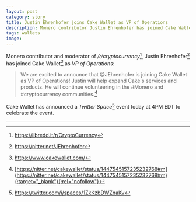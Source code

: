 ```yaml
---
layout: post
category: story
title: Justin Ehrenhofer joins Cake Wallet as VP of Operations
description: Monero contributor Justin Ehrenhofer has joined Cake Wallet as VP of Operations.
tags: wallets
image: 
---
```


Monero contributor and moderator of */r/cryptocurrency*[^1], Justin Ehrenhofer[^2] has joined Cake Wallet[^3] as *VP of Operations*:

> We are excited to announce that @JEhrenhofer is joining Cake Wallet as VP of Operations! Justin will help expand Cake's services and products. He will continue volunteering in the #Monero and #cryptocurrency communities.[^4]

Cake Wallet has announced a *Twitter Space*[^5] event today at 4PM EDT to celebrate the event.
	
---

[^1]: https://libredd.it/r/CryptoCurrency
[^2]: https://nitter.net/JEhrenhofer
[^3]: https://www.cakewallet.com/
[^4]: [https://nitter.net/cakewallet/status/1447545157235232768#m](https://nitter.net/cakewallet/status/1447545157235232768#m){:target="_blank"}{:rel="nofollow"}
[^5]: https://twitter.com/i/spaces/1ZkKzbDWZnaKv


